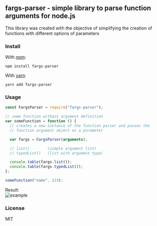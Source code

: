 ## fargs-parser - simple library to parse function arguments for node.js

This library was created with the objective of simplifying the creation of functions with different options of parameters

### Install

With [npm](https://npmjs.org/):

```shell
npm install fargs-parser
```

With [yarn](https://yarnpkg.com/en/):

```shell
yarn add fargs-parser
```

### Usage

```js
const FargsParser = require("fargs-parser");

// some function without argument definition
var someFunction = function () {
  // creates a new instance of the function parser and passes the
  // function argument object as a parameter

  var fargs = FargsParser(arguments);

  // list()        (simple argument list)
  // typedList()   (list with argument type)

  console.table(fargs.list());
  console.table(fargs.typedList());
};

someFunction("name", 123);
```

<span> Result: </span> <br />
![example](https://raw.githubusercontent.com/vivianeflowt/fargs-parser/main/example/example.png)

### License

MIT
